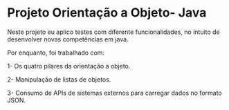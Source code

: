 <h1> Projeto Orientação a Objeto- Java </h1>

Neste projeto eu aplico testes com diferente funcionalidades, no intuito de desenvolver novas competências em java.

Por enquanto, foi trabalhado com: 

<p> 1- Os quatro pilares da orientação a objeto. </p>
<p>2- Manipulação de listas de objetos.</p>
<p>3- Consumo de APIs de sistemas externos para carregar dados no formato JSON.</p>


